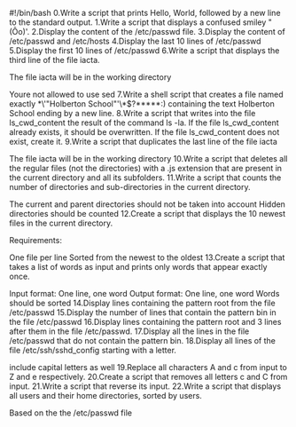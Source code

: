 #!/bin/bash
0.Write a script that prints Hello, World, followed by a new line to the standard output.
1.Write a script that displays a confused smiley "(Ôo)'.
2.Display the content of the /etc/passwd file.
3.Display the content of /etc/passwd and /etc/hosts
4.Display the last 10 lines of /etc/passwd
5.Display the first 10 lines of /etc/passwd
6.Write a script that displays the third line of the file iacta.

The file iacta will be in the working directory

Youre not allowed to use sed
7.Write a shell script that creates a file named exactly \*\\'"Holberton School"\'\\*$\?\*\*\*\*\*:) containing the text Holberton School ending by a new line.
8.Write a script that writes into the file ls_cwd_content the result of the command ls -la. If the file ls_cwd_content already exists, it should be overwritten. If the file ls_cwd_content does not exist, create it.
9.Write a script that duplicates the last line of the file iacta

The file iacta will be in the working directory
10.Write a script that deletes all the regular files (not the directories) with a .js extension that are present in the current directory and all its subfolders.
11.Write a script that counts the number of directories and sub-directories in the current directory.

The current and parent directories should not be taken into account
Hidden directories should be counted
12.Create a script that displays the 10 newest files in the current directory.

Requirements:

One file per line
Sorted from the newest to the oldest
13.Create a script that takes a list of words as input and prints only words that appear exactly once.

Input format: One line, one word
Output format: One line, one word
Words should be sorted
14.Display lines containing the pattern root from the file /etc/passwd
15.Display the number of lines that contain the pattern bin in the file /etc/passwd
16.Display lines containing the pattern root and 3 lines after them in the file /etc/passwd.
17.Display all the lines in the file /etc/passwd that do not contain the pattern bin.
18.Display all lines of the file /etc/ssh/sshd_config starting with a letter.

include capital letters as well
19.Replace all characters A and c from input to Z and e respectively.
20.Create a script that removes all letters c and C from input.
21.Write a script that reverse its input.
22.Write a script that displays all users and their home directories, sorted by users.

Based on the the /etc/passwd file